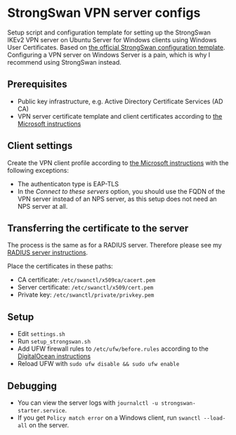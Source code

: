 # StrongSwan VPN server configs

Setup script and configuration template for setting up
the StrongSwan IKEv2 VPN server on Ubuntu Server for Windows clients
using Windows User Certificates.
Based on
[the official StrongSwan configuration template](https://docs.strongswan.org/docs/5.9/interop/windowsUserServerConf.html).
Configuring a VPN server on Windows Server is a pain,
which is why I recommend using StrongSwan instead.


## Prerequisites
- Public key infrastructure, e.g. Active Directory Certificate Services (AD CA)
- VPN server certificate template and client certificates according to
  [the Microsoft instructions](https://learn.microsoft.com/en-us/windows-server/remote/remote-access/tutorial-aovpn-deploy-create-certificates)


## Client settings
Create the VPN client profile according to
[the Microsoft instructions](https://learn.microsoft.com/en-us/windows-server/remote/remote-access/tutorial-aovpn-deploy-configure-client)
with the following exceptions:
- The authenticaton type is EAP-TLS
- In the *Connect to these servers* option,
  you should use the FQDN of the VPN server instead of an NPS server,
  as this setup does not need an NPS server at all.


## Transferring the certificate to the server
The process is the same as for a RADIUS server.
Therefore please see my
[RADIUS server instructions](https://github.com/AgenttiX/freeradius-letsencrypt#readme).

Place the certificates in these paths:
- CA certificate: `/etc/swanctl/x509ca/cacert.pem`
- Server certificate: `/etc/swanctl/x509/cert.pem`
- Private key: `/etc/swanctl/private/privkey.pem`


## Setup
- Edit `settings.sh`
- Run `setup_strongswan.sh`
- Add UFW firewall rules to `/etc/ufw/before.rules` according to the
  [DigitalOcean instructions](https://www.digitalocean.com/community/tutorials/how-to-set-up-an-ikev2-vpn-server-with-strongswan-on-ubuntu-20-04#step-6-configuring-the-firewall-kernel-ip-forwarding)
- Reload UFW with `sudo ufw disable && sudo ufw enable`

## Debugging
- You can view the server logs with
`journalctl -u strongswan-starter.service`.
- If you get `Policy match error` on a Windows client,
  run `swanctl --load-all` on the server.
